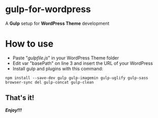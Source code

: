 # gulp-for-wordpress
A **Gulp** setup for **WordPress Theme** development

# How to use
- Paste "*gulpfile.js*" in your WordPress Theme folder
- Edit var "basePath" on line 3 and insert the URL of your WordPress
- Install gulp and plugins with this command:
```
npm install --save-dev gulp gulp-imagemin gulp-uglify gulp-sass browser-sync del gulp-concat gulp-clean
```

## That's it!

***Enjoy!!!***
